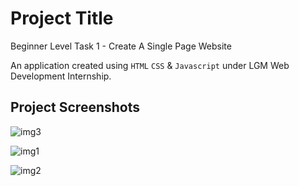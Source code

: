 # Project Title

Beginner Level Task 1 - Create A Single Page Website

An application created using `HTML` `CSS` & `Javascript` under LGM Web Development Internship.

## Project Screenshots

![img3](https://user-images.githubusercontent.com/61618123/151655894-e59a4b58-b69f-478a-8d2b-8e517c0ce701.png)

![img1](https://user-images.githubusercontent.com/61618123/151655898-1bb4a1f4-3b93-428f-ab43-2a2b0a463395.png)

![img2](https://user-images.githubusercontent.com/61618123/151655902-88079cb9-27b4-491d-bc96-21e19ef26b80.png)
